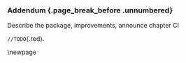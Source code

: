 ### Addendum {.page_break_before .unnumbered}

Describe the package, improvements, announce chapter CI

`//TODO`{.red}.

\newpage
